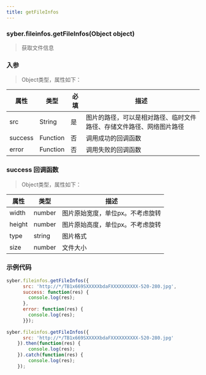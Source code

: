 ```yaml
---
title: getFileInfos
---
```


### syber.fileinfos.getFileInfos(Object object)

> 获取文件信息

### 入参

> Object类型，属性如下：

属性 | 类型 | 必填 | 描述
---|---|---|---
src | String | 是 | 图片的路径，可以是相对路径、临时文件路径、存储文件路径、网络图片路径
success | Function | 否 | 调用成功的回调函数
error | Function | 否 | 调用失败的回调函数

### success 回调函数
> Object类型，属性如下：

属性 | 类型 | 描述
---|---|---
width | number | 图片原始宽度，单位px。不考虑旋转
height | number | 图片原始高度，单位px。不考虑旋转
type | string | 图片格式
size | number | 文件大小

### 示例代码
```javascript
syber.fileinfos.getFileInfos({
      src: 'http://*/TB1x669SXXXXXbdaFXXXXXXXXXX-520-280.jpg',
      success: function(res) {
        console.log(res);
      },
      error: function(res) {
        console.log(res);
      }});
	  
syber.fileinfos.getFileInfos({
      src: 'http://*/TB1x669SXXXXXbdaFXXXXXXXXXX-520-280.jpg'
	}).then(function(res) {
		console.log(res);
	}).catch(function(res) {
		console.log(res);
	});
	
```